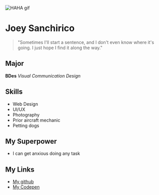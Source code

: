 ![HAHA gif](https://media.giphy.com/media/v1.Y2lkPTc5MGI3NjExcXVzOGZlMjB2aHdqdTJ6czR5cHo5ZTA2ZHBpOWJlaGJ0OXl3eXYzcCZlcD12MV9pbnRlcm5hbF9naWZfYnlfaWQmY3Q9Zw/lXaoNyBCDHQkZc8N5m/giphy.gif)
# Joey Sanchirico

>"Sometimes I'll start a sentence, and I don't even know where it's going. I just hope I find it along the way."

## Major   
**BDes** _Visual Communication Design_

## Skills
* Web Design
* UI/UX
* Photography
* Prior aircraft mechanic
* Petting dogs

## My Superpower
- I can get anxious doing any task




## My Links
- [My github](https://github.com/jsanch93)
- [My Codepen](https://codepen.io/sanchinator)